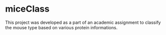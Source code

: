 # miceClass

This project was developed as a part of an academic assignment to classify the mouse type based on various protein informations.
